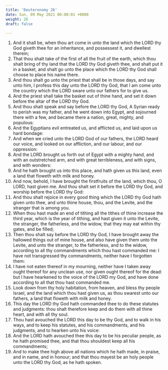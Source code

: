 ```yaml
---
title: 'Deuteronomy 26'
date: Sun, 09 May 2021 00:00:01 +0000
weight: 26
draft: false
  
---
```


1. And it shall be, when thou art come in unto the land which the LORD thy God giveth thee for an inheritance, and possessest it, and dwellest therein;
2. That thou shalt take of the first of all the fruit of the earth, which thou shalt bring of thy land that the LORD thy God giveth thee, and shalt put it in a basket, and shalt go unto the place which the LORD thy God shall choose to place his name there.
3. And thou shalt go unto the priest that shall be in those days, and say unto him, I profess this day unto the LORD thy God, that I am come unto the country which the LORD sware unto our fathers for to give us.
4. And the priest shall take the basket out of thine hand, and set it down before the altar of the LORD thy God.
5. And thou shalt speak and say before the LORD thy God, A Syrian ready to perish was my father, and he went down into Egypt, and sojourned there with a few, and became there a nation, great, mighty, and populous:
6. And the Egyptians evil entreated us, and afflicted us, and laid upon us hard bondage:
7. And when we cried unto the LORD God of our fathers, the LORD heard our voice, and looked on our affliction, and our labour, and our oppression:
8. And the LORD brought us forth out of Egypt with a mighty hand, and with an outstretched arm, and with great terribleness, and with signs, and with wonders:
9. And he hath brought us into this place, and hath given us this land, even a land that floweth with milk and honey.
10. And now, behold, I have brought the firstfruits of the land, which thou, O LORD, hast given me. And thou shalt set it before the LORD thy God, and worship before the LORD thy God:
11. And thou shalt rejoice in every good thing which the LORD thy God hath given unto thee, and unto thine house, thou, and the Levite, and the stranger that is among you.
12. When thou hast made an end of tithing all the tithes of thine increase the third year, which is the year of tithing, and hast given it unto the Levite, the stranger, the fatherless, and the widow, that they may eat within thy gates, and be filled;
13. Then thou shalt say before the LORD thy God, I have brought away the hallowed things out of mine house, and also have given them unto the Levite, and unto the stranger, to the fatherless, and to the widow, according to all thy commandments which thou hast commanded me: I have not transgressed thy commandments, neither have I forgotten them:
14. I have not eaten thereof in my mourning, neither have I taken away ought thereof for any unclean use, nor given ought thereof for the dead: but I have hearkened to the voice of the LORD my God, and have done according to all that thou hast commanded me.
15. Look down from thy holy habitation, from heaven, and bless thy people Israel, and the land which thou hast given us, as thou swarest unto our fathers, a land that floweth with milk and honey.
16. This day the LORD thy God hath commanded thee to do these statutes and judgments: thou shalt therefore keep and do them with all thine heart, and with all thy soul.
17. Thou hast avouched the LORD this day to be thy God, and to walk in his ways, and to keep his statutes, and his commandments, and his judgments, and to hearken unto his voice:
18. And the LORD hath avouched thee this day to be his peculiar people, as he hath promised thee, and that thou shouldest keep all his commandments;
19. And to make thee high above all nations which he hath made, in praise, and in name, and in honour; and that thou mayest be an holy people unto the LORD thy God, as he hath spoken.
